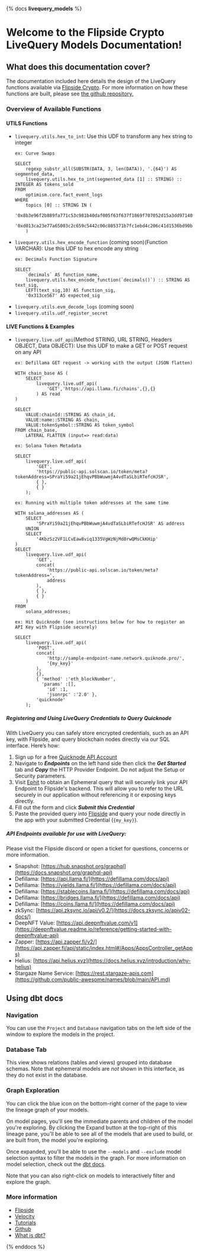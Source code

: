 {% docs __livequery_models__ %}

# Welcome to the Flipside Crypto LiveQuery Models Documentation!

## **What does this documentation cover?**
The documentation included here details the design of the LiveQuery functions available via [Flipside Crypto](https://flipsidecrypto.xyz/). For more information on how these functions are built, please see [the github repository.](https://github.com/FlipsideCrypto/livequery-models)

### **Overview of Available Functions**

#### **UTILS Functions**

- `livequery.utils.hex_to_int`: Use this UDF to transform any hex string to integer
    ```
    ex: Curve Swaps

    SELECT
        regexp_substr_all(SUBSTR(DATA, 3, len(DATA)), '.{64}') AS segmented_data,
        livequery.utils.hex_to_int(segmented_data [1] :: STRING) :: INTEGER AS tokens_sold
    FROM
        optimism.core.fact_event_logs
    WHERE
        topics [0] :: STRING IN (
            '0x8b3e96f2b889fa771c53c981b40daf005f63f637f1869f707052d15a3dd97140',
            '0xd013ca23e77a65003c2c659c5442c00c805371b7fc1ebd4c206c41d1536bd90b'
        )
    ```
- `livequery.utils.hex_encode_function` (coming soon)(Function VARCHAR): Use this UDF to hex encode any string
    ```
    ex: Decimals Function Signature

    SELECT
        `decimals` AS function_name,
        livequery.utils.hex_encode_function(`decimals()`) :: STRING AS text_sig,
        LEFT(text_sig,10) AS function_sig,
        '0x313ce567' AS expected_sig
    ```
- `livequery.utils.evm_decode_logs` (coming soon)
- `livequery.utils.udf_register_secret`

#### **LIVE Functions & Examples**

- `livequery.live.udf_api`(Method STRING, URL STRING, Headers OBJECT, Data OBJECT): Use this UDF to make a GET or POST request on any API
    ```
    ex: Defillama GET request -> working with the output (JSON flatten)

    WITH chain_base AS (
        SELECT
            livequery.live.udf_api(
                'GET','https://api.llama.fi/chains',{},{}
            ) AS read
    )

    SELECT
        VALUE:chainId::STRING AS chain_id,
        VALUE:name::STRING AS chain,
        VALUE:tokenSymbol::STRING AS token_symbol
    FROM chain_base,
        LATERAL FLATTEN (input=> read:data)

    ex: Solana Token Metadata

    SELECT
        livequery.live.udf_api(
            'GET',
            'https://public-api.solscan.io/token/meta?tokenAddress=SPraYi59a21jEhqvPBbWuwmjA4vdTaSLbiRTefcHJSR',
            { },
            { }
        );

    ex: Running with multiple token addresses at the same time

    WITH solana_addresses AS (
        SELECT
            'SPraYi59a21jEhqvPBbWuwmjA4vdTaSLbiRTefcHJSR' AS address
        UNION
        SELECT
            '4KbzSz2VF1LCvEaw8viq1335VgWzNjMd8rwQMsCkKHip'
    )
    SELECT
        livequery.live.udf_api(
            'GET',
            concat(
                'https://public-api.solscan.io/token/meta?tokenAddress=',
                address
            ),
            { },
            { }
        )
    FROM
        solana_addresses;

    ex: Hit Quicknode (see instructions below for how to register an API Key with Flipside securely)

    SELECT
        livequery.live.udf_api(
            'POST',
            concat(
                'http://sample-endpoint-name.network.quiknode.pro/',
                '{my_key}'
            ),
            {},
            { 'method' :'eth_blockNumber',
              'params' :[],
                'id' :1,
                'jsonrpc' :'2.0' },
            'quicknode'
        );
    ```

##### **Registering and Using LiveQuery Credentials to Query Quicknode**
With LiveQuery you can safely store encrypted credentials, such as an API key, with Flipside, and query blockchain nodes directly via our SQL interface. Here’s how:
1. Sign up for a free [Quicknode API Account](https://www.quicknode.com/core-api)
2. Navigate to ***Endpoints*** on the left hand side then click the ***Get Started*** tab and ***Copy*** the HTTP Provider Endpoint. Do not adjust the Setup or Security parameters.
3. Visit [Ephit](https://science.flipsidecrypto.xyz/ephit) to obtain an Ephemeral query that will securely link your API Endpoint to Flipside's backend. This will allow you to refer to the URL securely in our application without referencing it or exposing keys directly.
4. Fill out the form and click ***Submit this Credential***
5. Paste the provided query into [Flipside](https://flipside.new) and query your node directly in the app with your submitted Credential (`{my_key}`).

##### **API Endpoints available for use with LiveQuery:**
Please visit the Flipside discord or open a ticket for questions, concerns or more information.

- Snapshot: [https://hub.snapshot.org/graphql](https://docs.snapshot.org/graphql-api)
- Defillama: [https://api.llama.fi/](https://defillama.com/docs/api)
- Defillama: [https://yields.llama.fi/](https://defillama.com/docs/api)
- Defillama: [https://stablecoins.llama.fi/](https://defillama.com/docs/api)
- Defillama: [https://bridges.llama.fi/](https://defillama.com/docs/api)
- Defillama: [https://coins.llama.fi/](https://defillama.com/docs/api)
- zkSync: [https://api.zksync.io/api/v0.2/](https://docs.zksync.io/apiv02-docs/)
- DeepNFT Value: [https://api.deepnftvalue.com/v1](https://deepnftvalue.readme.io/reference/getting-started-with-deepnftvalue-api)
- Zapper: [https://api.zapper.fi/v2/](https://api.zapper.fi/api/static/index.html#/Apps/AppsController_getApps)
- Helius: [https://api.helius.xyz](https://docs.helius.xyz/introduction/why-helius)
- Stargaze Name Service: [https://rest.stargaze-apis.com](https://github.com/public-awesome/names/blob/main/API.md)

## **Using dbt docs**
### Navigation

You can use the ```Project``` and ```Database``` navigation tabs on the left side of the window to explore the models in the project.

### Database Tab

This view shows relations (tables and views) grouped into database schemas. Note that ephemeral models are *not* shown in this interface, as they do not exist in the database.

### Graph Exploration

You can click the blue icon on the bottom-right corner of the page to view the lineage graph of your models.

On model pages, you'll see the immediate parents and children of the model you're exploring. By clicking the Expand button at the top-right of this lineage pane, you'll be able to see all of the models that are used to build, or are built from, the model you're exploring.

Once expanded, you'll be able to use the ```--models``` and ```--exclude``` model selection syntax to filter the models in the graph. For more information on model selection, check out the [dbt docs](https://docs.getdbt.com/docs/model-selection-syntax).

Note that you can also right-click on models to interactively filter and explore the graph.

### **More information**
- [Flipside](https://flipsidecrypto.xyz/)
- [Velocity](https://app.flipsidecrypto.com/velocity?nav=Discover)
- [Tutorials](https://docs.flipsidecrypto.com/our-data/tutorials)
- [Github](https://github.com/FlipsideCrypto/external-models)
- [What is dbt?](https://docs.getdbt.com/docs/introduction)

{% enddocs %}